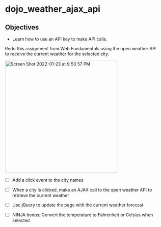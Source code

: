 # dojo_weather_ajax_api

## Objectives

- Learn how to use an API key to make API calls.

Redo this assignment from Web Fundamentals using the open weather API to receive the current weather for the selected city.

<img width="365" alt="Screen Shot 2022-01-23 at 9 50 57 PM" src="https://user-images.githubusercontent.com/92617960/150723910-eba12d43-080c-4594-88b4-6314fef86290.png">

- [ ] Add a click event to the city names

- [ ] When a city is clicked, make an AJAX call to the open weather API to retrieve the current weather

- [ ] Use jQuery to update the page with the current weather forecast

- [ ] NINJA bonus: Convert the temperature to Fahrenheit or Celsius when selected
